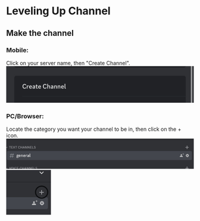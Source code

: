 # Leveling Up Channel

## Make the channel

### Mobile:
Click on your server name, then "Create Channel".
<img src="/images/channel.png" alt="Create Channel">

### PC/Browser:
Locate the category you want your channel to be in, then click on the + icon.
<img src="/images/category.png" alt="Category">
<img src="/images/plus.png" alt="Plus">
